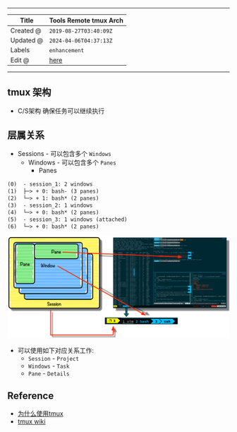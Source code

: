 -----

| Title     | Tools Remote tmux Arch                               |
| --------- | ---------------------------------------------------- |
| Created @ | `2019-08-27T03:40:09Z`                               |
| Updated @ | `2024-04-06T04:37:13Z`                               |
| Labels    | `enhancement`                                        |
| Edit @    | [here](https://github.com/junxnone/linux/issues/111) |

-----

## tmux 架构

  - C/S架构 确保任务可以继续执行

## 层属关系

  - Sessions - 可以包含多个 `Windows`
      - Windows - 可以包含多个 `Panes`
          - Panes

<!-- end list -->

    (0)  - session_1: 2 windows
    (1)  ├─> + 0: bash- (3 panes)
    (2)  └─> + 1: bash* (2 panes)
    (3)  - session_2: 1 windows
    (4)  └─> + 0: bash* (2 panes)
    (5)  - session_3: 1 windows (attached)
    (6)  └─> + 0: bash* (2 panes)

![image](media/7021fc4fe374846aa92bf1f67e95d43b008cef5a.png)

  - 可以使用如下对应关系工作:
      - `Session` - `Project`
      - `Windows` - `Task`
      - `Pane` - `Details`

## Reference

  - [为什么使用tmux](https://www.cnblogs.com/itech/archive/2012/12/17/2822170.html)
  - [tmux wiki](https://github.com/tmux/tmux/wiki)
